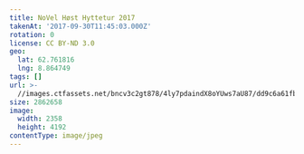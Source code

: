 ```yaml
---
title: NoVel Høst Hyttetur 2017
takenAt: '2017-09-30T11:45:03.000Z'
rotation: 0
license: CC BY-ND 3.0
geo:
  lat: 62.761816
  lng: 8.864749
tags: []
url: >-
  //images.ctfassets.net/bncv3c2gt878/4ly7pdaindX8oYUws7aU87/dd9c6a61fbfa43cea1fcd451c43a9bdf/novel-hst-hyttetur-2017_37179618830_o
size: 2862658
image:
  width: 2358
  height: 4192
contentType: image/jpeg
---
```


